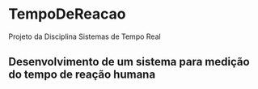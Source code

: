 # TempoDeReacao
Projeto da Disciplina Sistemas de Tempo Real 
## Desenvolvimento de um sistema para medição do tempo de reação humana

